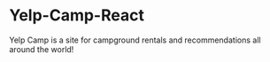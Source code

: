 # Yelp-Camp-React
Yelp Camp is a site for campground rentals and recommendations all around the world!

